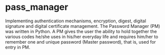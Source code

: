 # pass_manager
Implementing authentication mechanisms, encryption, digest, digital signature and digital certificate management. The Password Manager (PM) was written in Python.
A PM gives the user the ability to hold together the various codes he/she uses in his/her everyday life and requires him/her to remember one and unique password (Master password), that is, used for entry in PM.
